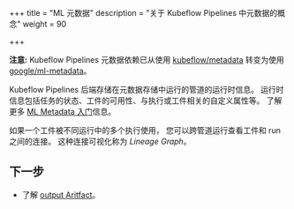 +++
title = "ML 元数据"
description = "关于 Kubeflow Pipelines 中元数据的概念"
weight = 90
                    
+++

**注意:** Kubeflow Pipelines 元数据依赖已从使用 [kubeflow/metadata](https://github.com/kubeflow/metadata)
转变为使用 [google/ml-metadata](https://github.com/google/ml-metadata)。

Kubeflow Pipelines 后端存储在元数据存储中运行的管道的运行时信息。
运行时信息包括任务的状态、工件的可用性、与执行或工件相关的自定义属性等。
了解更多 [ML Metadata 入门](https://github.com/google/ml-metadata/blob/master/g3doc/get_started.md)信息。

如果一个工件被不同运行中的多个执行使用，
您可以跨管道运行查看工件和 run 之间的连接。
这种连接可视化称为 *Lineage Graph*。

## 下一步

* 了解 [output Aritfact](/docs/components/pipelines/concepts/output-artifact)。

